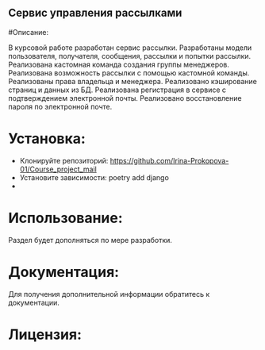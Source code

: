 ## Cервис управления рассылками

#Описание:

В курсовой работе разработан сервис рассылки. 
Разработаны модели пользователя, получателя, сообщения, рассылки и попытки рассылки. 
Реализована кастомная команда создания группы менеджеров. 
Реализована возможность рассылки с помощью кастомной команды. 
Реализованы права владельца и менеджера. Реализовано кэширование страниц и данных из БД. 
Реализована регистрация в сервисе с подтверждением электронной почты. 
Реализовано восстановление пароля по электронной почте.

# Установка:

* Клонируйте репозиторий:
https://github.com/Irina-Prokopova-01/Course_project_mail
* Установите зависимости:
poetry add django
* 
# Использование:

Раздел будет дополняться по мере разработки.

# Документация:

Для получения дополнительной информации обратитесь к документации.

# Лицензия: